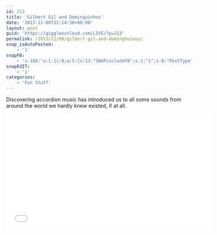 ```yaml
---
id: 213
title: 'Gilbert Gil and Dominguinhos'
date: '2013-11-09T22:14:38+00:00'
layout: post
guid: 'https://giggleoutloud.com/LIVE/?p=213'
permalink: /2013/11/09/gilbert-gil-and-dominghuinos/
snap_isAutoPosted:
    - '1'
snapFB:
    - 's:188:"a:1:{i:0;a:5:{s:13:"SNAPincludeFB";s:1:"1";s:8:"PostType";s:1:"A";s:10:"AttachPost";s:1:"1";s:10:"SNAPformat";s:41:"New post has been published on %SITENAME%";s:11:"isPrePosted";s:1:"1";}}";'
snapEdIT:
    - '1'
categories:
    - 'Fun Stuff'
---
```


Discovering accordion music has introduced us to all some sounds from around the world we hardly knew existed, if at all.

<iframe allowfullscreen="" frameborder="0" height="315" loading="lazy" src="//www.youtube.com/embed/-7m3t6vbuDw" width="560"></iframe>
